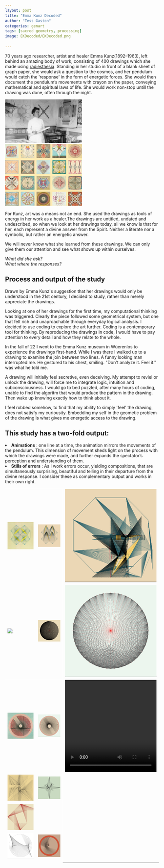 ```yaml
---
layout: post
title: "Emma Kunz Decoded"
author: "Tess Gaston"
categories: genart
tags: [sacred geometry, processing]
image: EKDecoded/EKDecoded.png

---
```


<style>
   img{

      display: inline;
   }
</style>


<p>70 years ago researcher, artist and healer Emma Kunz(1892–1963), left behind an amazing body of work,
            consisting of 400 drawings which she made using <a href="https://en.wikipedia.org/wiki/Radiesthesia" target="blank">radiesthesia</a>. 
            Standing in her studio in front of a blank sheet of graph paper, she would ask a question to the cosmos, and her pendulum would catch the 'response' in the form of energetic forces.  She would then document the pendulum’s movements with crayon on the paper, conveying mathematical and spiritual laws of life. She would work non-stop untill the drawing was done, often through the night.</p>

<img src="assets/img/EKDecoded/EKstudioportrait.jpg" width="50%" height="auto">
<img src="assets/img/EKDecoded/EKcollection.png" width="50%" height="auto">


<p>For Kunz, art was a means not an end. She used the drawings as tools of energy in her work as a healer.The drawings are untitled, undated and undescribed, so when we look at her drawings today, all we know is that for her, each represent a divine answer from the Spirit. 
Neither a literate nor a symbolic, but rather an energetic answer. </p>

<p> We will never know what she learned from these drawings. We can only give them our attention and see what shows up within ourselves.</p>

 <cite>
                What did she ask? <br>
                What where the responses?        
            </cite>




## Process and output of the study


   <p>Drawn by Emma Kunz's suggestion that her drawings would only be understood in the 21st century, I decided to study, rather than merely appreciate the drawings.</p>
                    
   <p> Looking at one of her drawings for the first time, my computational thinking was triggered. Clearly the piece followed some geometrical system, but one that felt rich and unaproachable through everyday logical analysis.  I decided to use coding to explore the art further. Coding is a contemporary tool for thinking. By reproducing the drawings in code, I would have to pay attention to every detail and how they relate to the whole.
   </p>



<p>In the fall of 22 I went to the Emma Kunz museum in Wüerenlos to experience the drawings first-hand. While I was there I walked up to a drawing to examine the join between two lines. A funny looking man interrupted me. He gestured to his chest, smiling. "Don't analyze it. Feel it." was what he told me.</p>

<p>
A drawing will initially feel secretive, even deceiving.  
My attempt to reviel or unlock the drawing, will force me to integrate logic, intuition and subconsciousness.  I would go to bed puzzled, after many hours of coding, unable to find the algoritm that would produce the pattern in the drawing. Then wake up knowing exactly how to think about it.

I feel robbed somehow, to find that my ability to simply 'feel' the drawing, does not satisfy my curiousity. Embedding my self in the geometic problem of the drawing is what gives me energetic access to the drawing. </p>


           


## This study has a two-fold output: 
   <li>
  <strong>Animations</strong> : one line at a time, the animation mirrors the movements of the pendulum. 
This dimension of movement sheds light on the process with which the drawings were made, and further expands the spectator’s perception and understanding of them. 
 </li>
                            
   <li>
                                <strong>Stills of errors</strong> :
      As I work errors occur, yielding compositions, that are simultaneously surprising, beautiful and telling in their departure from the divine response. 
      I consider these as complementary output and works in their own right.
                            </li>
 <table>
  <tr>
   <td style="border: 1px solid white" >
      
<img src="assets/img/EKDecoded/EK117.png" style="display:inline" width="300px" height="auto">


</td>

<td style="border: 1px solid white">
<img src="assets/img/EKDecoded/EK1_error_small.png" style="display:inline" width="300px" height="auto">

</td>
 <td style="border: 1px solid white">
   <img src="assets/img/EKDecoded/EK1_error2.png" style="display:inline" width="300px" height="auto">

</td>
</tr>


<tr>
   <td style="border: 1px solid white" >
      

<img src="assets/img/EKDecoded/EK2_original.png" style="display:inline" width="300px" height="auto">

</td>

<td style="border: 1px solid white">

<img src="assets/img/EKDecoded/EK2_error2.jpg" style="display:inline" width="300px" height="auto">
</td>
 <td style="border: 1px solid white">
<img src="assets/img/EKDecoded/EK2_error4.png" style="display:inline" width="300px" height="auto">


</td>
</tr>


<tr>
   <td style="border: 1px solid white" >
      

<img src="assets/img/EKDecoded/EK3_original.png" style="display:inline" width="300px" height="auto">

</td>

<td style="border: 1px solid white">

<img src="assets/img/EKDecoded/EK3_error1.png" style="display:inline" width="300px" height="auto">
</td>
 <td style="border: 1px solid white">

   <video height="300" width="300" autoplay controls>
  <source src="./assets/img/EKDecoded/EK3_ani.mp4" type="video/mp4"/>
   
Your browser does not support the video tag.
</video>


</td>
</tr>










<tr>
  <td style="border: 1px solid white">


<img src="assets/img/EKDecoded/EK11_error.png">

</td>
 <td style="border: 1px solid white">
<img src="assets/img/EKDecoded/EK8_error.png">

</td>
</tr>


<tr>
  <td style="border: 1px solid white">
<img src="assets/img/EKDecoded/EK5_error.jpg">


</td>
 <td style="border: 1px solid white">


</td>
</tr>






<tr>
  <td style="border: 1px solid white">


<img src="assets/img/EKDecoded/EKX_error_small.jpg" width="300px" height="auto">

</td>
 <td style="border: 1px solid white">
<img src="assets/img/EKDecoded/EK6_error.png" width="300px" height="auto">

</td>
</tr>


<tr>
  <td style="border: 1px solid white">


</td>
 <td style="border: 1px solid white">


</td>
</tr>




 </table>
                  
                      